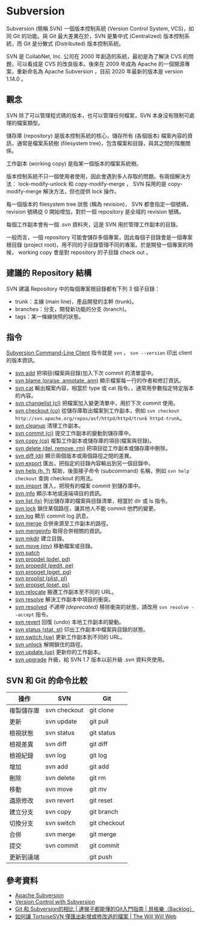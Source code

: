 # Subversion

Subversion (簡稱 SVN) 一個版本控制系統 (Version Control System, VCS)，如同 Git 的功能。與 Git 最大差異在於，SVN 是集中式 (Centralized) 版本控制系統，而 Git 是分散式 (Distributed) 版本控制系統。

SVN 是 CollabNet, Inc. 公司在 2000 年創造的系統，最初是為了解決 CVS 的問題，可以看成是 CVS 的改良版本。後來在 2009 年成為 Apache 的一個開源專案，重新命名為 Apache Subversion ，目前 2020 年最新的版本是 version 1.14.0 。

## 觀念

SVN 除了可以管理程式碼的版本，也可以管理任何檔案，SVN 本身沒有限制可處理的檔案類型。

儲存庫 (repository) 是版本控制系統的核心，儲存所有 (各個版本) 檔案內容的資訊，通常是檔案系統樹 (filesystem tree)，包含檔案和目錄，與其之間的階層關係。

工作副本 (working copy) 是指某一個版本的檔案系統樹。

版本控制系統不只一個使用者使用，因此會遇到多人存取的問題。有兩個解決方法： lock-modify-unlock 和 copy-modify-merge ， SVN 採用的是 copy-modify-merge 解決方法，但也提供 lock 操作。

每一個版本的 filesystem tree 狀態 (稱為 revision)， SVN 都會指定一個號碼， revision 號碼從 0 開始增加，對於一個 repository 是全域的 revision 號碼。

每個工作副本會有一個 .svn 資料夾，這是 SVN 用於管理工作副本的目錄。

一般而言，一個 repository 可能會儲存多個專案，因此每個子目錄會是一個專案根目錄 (project root)，用不同的子目錄管理不同的專案。於是開發一個專案的時候， working copy 會是對 repository 的子目錄 check out 。

## 建議的 Repository 結構

SVN 建議 Repository 中的每個專案根目錄都有下列 3 個子目錄：

* trunk：主線 (main line)，產品開發的主幹 (trunk)。
* branches：分支，開發新功能的分支 (branch)。
* tags：某一條線快照的狀態。

## 指令

[Subversion Command-Line Client](http://svnbook.red-bean.com/en/1.7/svn.ref.svn.html) 指令就是 `svn` ， `svn --version` 印出 client 的版本資訊。

* [svn add](http://svnbook.red-bean.com/en/1.7/svn.ref.svn.c.blame.html) 把項目(檔案與目錄)加入下次 commit 的清單當中。
* [svn blame (praise, annotate, ann)](http://svnbook.red-bean.com/en/1.7/svn.ref.svn.c.blame.html) 顯示檔案每一行的作者和修訂資訊。
* [svn cat](http://svnbook.red-bean.com/en/1.7/svn.ref.svn.c.cat.html) 輸出檔案內容，相當於 type 或 cat 指令。，通常用參數指定特定版本的內容。
* [svn changelist (cl)](http://svnbook.red-bean.com/en/1.7/svn.ref.svn.c.changelist.html) 把檔案加入變更清單中，用於下次 commit 使用。
* [svn checkout (co)](http://svnbook.red-bean.com/en/1.7/svn.ref.svn.c.checkout.html) 從儲存庫取出檔案到工作副本，例如 `svn checkout http://svn.apache.org/repos/asf/httpd/httpd/trunk httpd-trunk`。
* [svn cleanup](http://svnbook.red-bean.com/en/1.7/svn.ref.svn.c.cleanup.html) 清理工作副本。
* [svn commit (ci)](http://svnbook.red-bean.com/en/1.7/svn.ref.svn.c.commit.html) 提交工作副本的變動到儲存庫中。
* [svn copy (cp)](http://svnbook.red-bean.com/en/1.7/svn.ref.svn.c.copy.html) 複製工作副本或儲存庫的項目(檔案與目錄)。
* [svn delete (del, remove, rm)](http://svnbook.red-bean.com/en/1.7/svn.ref.svn.c.delete.html) 把項目從工作副本或儲存庫中刪除。
* [svn diff (di)](http://svnbook.red-bean.com/en/1.7/svn.ref.svn.c.diff.html) 顯示兩個版本或兩個路徑之間的差異。
* [svn export](http://svnbook.red-bean.com/en/1.7/svn.ref.svn.c.export.html) 匯出，把指定的目錄內容輸出到另一個目錄中。
* [svn help (h, ?)](http://svnbook.red-bean.com/en/1.7/svn.ref.svn.c.help.html) 幫助，後面接子命令 (subcommand) 名稱，例如 `svn help checkout` 查詢 checkout 的用法。
* [svn import](http://svnbook.red-bean.com/en/1.7/svn.ref.svn.c.import.html) 匯入，把現有的檔案 commit 到儲存庫中。
* [svn info](http://svnbook.red-bean.com/en/1.7/svn.ref.svn.c.info.html) 顯示本地或遠端項目的資訊。
* [svn list (ls)](http://svnbook.red-bean.com/en/1.7/svn.ref.svn.c.list.html) 列出儲存庫的檔案與目錄清單，相當於 dir 或 ls 指令。
* [svn lock](http://svnbook.red-bean.com/en/1.7/svn.ref.svn.c.lock.html) 鎖住某個路徑，讓其他人不能 commit 他們的變更。
* [svn log](http://svnbook.red-bean.com/en/1.7/svn.ref.svn.c.log.html) 顯示 commit log 訊息。
* [svn merge](http://svnbook.red-bean.com/en/1.7/svn.ref.svn.c.merge.html) 合併來源至工作副本的路徑。
* [svn mergeinfo](http://svnbook.red-bean.com/en/1.7/svn.ref.svn.c.mergeinfo.html) 取得合併相關的資訊。
* [svn mkdir](http://svnbook.red-bean.com/en/1.7/svn.ref.svn.c.mkdir.html) 建立目錄。
* [svn move (mv)](http://svnbook.red-bean.com/en/1.7/svn.ref.svn.c.move.html) 移動檔案或目錄。
* [svn patch](http://svnbook.red-bean.com/en/1.7/svn.ref.svn.c.patch.html)
* [svn propdel (pdel, pd)](http://svnbook.red-bean.com/en/1.7/svn.ref.svn.c.propdel.html)
* [svn propedit (pedit, pe)](http://svnbook.red-bean.com/en/1.7/svn.ref.svn.c.propedit.html)
* [svn propget (pget, pg)](http://svnbook.red-bean.com/en/1.7/svn.ref.svn.c.propget.html)
* [svn proplist (plist, pl)](http://svnbook.red-bean.com/en/1.7/svn.ref.svn.c.proplist.html)
* [svn propset (pset, ps)](http://svnbook.red-bean.com/en/1.7/svn.ref.svn.c.propset.html)
* [svn relocate](http://svnbook.red-bean.com/en/1.7/svn.ref.svn.c.relocate.html) 搬遷工作副本至不同的 URL。
* [svn resolve](http://svnbook.red-bean.com/en/1.7/svn.ref.svn.c.resolve.html) 解決工作副本中項目的衝突。
* [svn resolved](http://svnbook.red-bean.com/en/1.7/svn.ref.svn.c.resolved.html) *不適用 (deprecated)* 移除衝突的狀態，請改用 `svn resolve --accept` 指令。
* [svn revert](http://svnbook.red-bean.com/en/1.7/svn.ref.svn.c.revert.html) 回復 (undo) 本地工作副本的變動。
* [svn status (stat, st)](http://svnbook.red-bean.com/en/1.7/svn.ref.svn.c.status.html) 印出工作副本中檔案與目錄的狀態。
* [svn switch (sw)](http://svnbook.red-bean.com/en/1.7/svn.ref.svn.c.switch.html) 更新工作副本到不同的 URL。
* [svn unlock](http://svnbook.red-bean.com/en/1.7/svn.ref.svn.c.unlock.html) 解開鎖住的路徑。
* [svn update (up)](http://svnbook.red-bean.com/en/1.7/svn.ref.svn.c.update.html) 更新你的工作副本。
* [svn upgrade](http://svnbook.red-bean.com/en/1.7/svn.ref.svn.c.upgrade.html) 升級，給 SVN 1.7 版本以前升級 .svn 資料夾使用。

## SVN 和 Git 的命令比較

| 操作       | SVN          | Git          |
| ---------- | ------------ | ------------ |
| 複製儲存庫 | svn checkout | git clone    |
| 更新       | svn update   | git pull     |
| 檢視狀態   | svn status   | git status   |
| 檢視差異   | svn diff     | git diff     |
| 檢視紀錄   | svn log      | git log      |
| 增加       | svn add      | git add      |
| 刪除       | svn delete   | git rm       |
| 移動       | svn move     | git mv       |
| 還原修改   | svn revert   | git reset    |
| 建立分支   | svn copy     | git branch   |
| 切換分支   | svn switch   | git checkout |
| 合併       | svn merge    | git merge    |
| 提交       | svn commit   | git commit   |
| 更新到遠端 |              | git push     |

## 參考資料

* [Apache Subversion](https://subversion.apache.org/)
* [Version Control with Subversion](http://svnbook.red-bean.com/en/1.7/index.html)
* [Git 和 Subversion的相比 | 連猴子都能懂的Git入門指南  | 貝格樂（Backlog）](https://backlog.com/git-tutorial/tw/reference/git-svn.html)
* [如何讓 TortoiseSVN 僅匯出新增或修改過的檔案 | The Will Will Web](https://blog.miniasp.com/post/2008/09/09/Using-TortoiseSVN-to-Export-Only-Added-Modified-Files)

